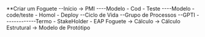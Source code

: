 **Criar um Foguete
--Início -> PMI
----Modelo - Cod - Teste
----Modelo - code/teste - Homol - Deploy
--Ciclo de Vida
--Grupo de Processos
--GPTI
-------------Termo - StakeHolder - EAP
Foguete -> Cálculo -> Cálculo Estrutural -> Modelo de Protótipo
